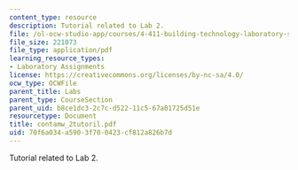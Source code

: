 ```yaml
---
content_type: resource
description: Tutorial related to Lab 2.
file: /ol-ocw-studio-app/courses/4-411-building-technology-laboratory-spring-2004/70f6a034a5903f700423cf812a826b7d_contamw_2tutoril.pdf
file_size: 221073
file_type: application/pdf
learning_resource_types:
- Laboratory Assignments
license: https://creativecommons.org/licenses/by-nc-sa/4.0/
ocw_type: OCWFile
parent_title: Labs
parent_type: CourseSection
parent_uid: b8ce1dc3-2c7c-d522-11c5-67a01725d51e
resourcetype: Document
title: contamw_2tutoril.pdf
uid: 70f6a034-a590-3f70-0423-cf812a826b7d
---
```

Tutorial related to Lab 2.